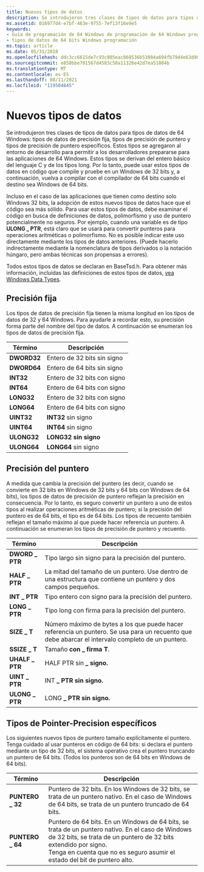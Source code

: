 ```yaml
---
title: Nuevos tipos de datos
description: Se introdujeron tres clases de tipos de datos para tipos de datos de 64 bits Windows de precisión fija, tipos de precisión de puntero y tipos de precisión de puntero específicos.
ms.assetid: 016977d4-e7bf-463e-9755-7ef13f16e9e5
keywords:
- Guía de programación de 64 Windows de programación de 64 Windows programación, tipos de datos
- tipos de datos de 64 bits Windows programación
ms.topic: article
ms.date: 05/31/2018
ms.openlocfilehash: ddc3cc6615de7c93c805eac868536b53084a694fb79d4e63d908716eb026eb71
ms.sourcegitcommit: e858bbe701567d4583c50a11326e42d7ea51804b
ms.translationtype: MT
ms.contentlocale: es-ES
ms.lasthandoff: 08/11/2021
ms.locfileid: "119504845"
---
```

# <a name="the-new-data-types"></a>Nuevos tipos de datos

Se introdujeron tres clases de tipos de datos para tipos de datos de 64 Windows: tipos de datos de precisión fija, tipos de precisión de puntero y tipos de precisión de puntero específicos. Estos tipos se agregaron al entorno de desarrollo para permitir a los desarrolladores prepararse para las aplicaciones de 64 Windows. Estos tipos se derivan del entero básico del lenguaje C y de los tipos long. Por lo tanto, puede usar estos tipos de datos en código que compile y pruebe en un Windows de 32 bits y, a continuación, vuelva a compilar con el compilador de 64 bits cuando el destino sea Windows de 64 bits.

Incluso en el caso de las aplicaciones que tienen como destino solo Windows 32 bits, la adopción de estos nuevos tipos de datos hace que el código sea más sólido. Para usar estos tipos de datos, debe examinar el código en busca de definiciones de datos, polimorfismo y uso de puntero potencialmente no seguros. Por ejemplo, cuando una variable es de tipo **ULONG \_ PTR**, está claro que se usará para convertir punteros para operaciones aritméticas o polimorfismo. No es posible indicar este uso directamente mediante los tipos de datos anteriores. (Puede hacerlo indirectamente mediante la nomenclatura de tipos derivados o la notación húngaro, pero ambas técnicas son propensas a errores).

Todos estos tipos de datos se declaran en BaseTsd.h. Para obtener más información, incluidas las definiciones de estos tipos de datos, [vea Windows Data Types](/windows/desktop/WinProg/windows-data-types).

## <a name="fixed-precision"></a>Precisión fija

Los tipos de datos de precisión fija tienen la misma longitud en los tipos de datos de 32 y 64 Windows. Para ayudarle a recordar esto, su precisión forma parte del nombre del tipo de datos. A continuación se enumeran los tipos de datos de precisión fija.



| Término                                                                       | Descripción                        |
|----------------------------------------------------------------------------|------------------------------------|
| <span id="DWORD32"></span><span id="dword32"></span>**DWORD32**<br/> | Entero de 32 bits sin signo<br/> |
| <span id="DWORD64"></span><span id="dword64"></span>**DWORD64**<br/> | Entero de 64 bits sin signo<br/> |
| <span id="INT32"></span><span id="int32"></span>**INT32**<br/>       | Entero de 32 bits con signo<br/>   |
| <span id="INT64"></span><span id="int64"></span>**INT64**<br/>       | Entero de 64 bits con signo<br/>   |
| <span id="LONG32"></span><span id="long32"></span>**LONG32**<br/>    | Entero de 32 bits con signo<br/>   |
| <span id="LONG64"></span><span id="long64"></span>**LONG64**<br/>    | Entero de 64 bits con signo<br/>   |
| <span id="UINT32"></span><span id="uint32"></span>**UINT32**<br/>    | **INT32** sin signo<br/>      |
| <span id="UINT64"></span><span id="uint64"></span>**UINT64**<br/>    | **INT64** sin signo<br/>      |
| <span id="ULONG32"></span><span id="ulong32"></span>**ULONG32**<br/> | **LONG32 sin signo**<br/>     |
| <span id="ULONG64"></span><span id="ulong64"></span>**ULONG64**<br/> | **LONG64** sin signo<br/>     |



 

## <a name="pointer-precision"></a>Precisión del puntero

A medida que cambia la precisión del puntero (es decir, cuando se convierte en 32 bits en Windows de 32 bits y 64 bits con Windows de 64 bits), los tipos de datos de precisión de puntero reflejan la precisión en consecuencia. Por lo tanto, es seguro convertir un puntero a uno de estos tipos al realizar operaciones aritméticas de puntero; si la precisión del puntero es de 64 bits, el tipo es de 64 bits. Los tipos de recuento también reflejan el tamaño máximo al que puede hacer referencia un puntero. A continuación se enumeran los tipos de precisión de puntero y recuento.



| Término                                                                              | Descripción                                                                                                                      |
|-----------------------------------------------------------------------------------|----------------------------------------------------------------------------------------------------------------------------------|
| <span id="DWORD_PTR"></span><span id="dword_ptr"></span>**DWORD \_ PTR**<br/> | Tipo largo sin signo para la precisión del puntero.<br/>                                                                             |
| <span id="HALF_PTR"></span><span id="half_ptr"></span>**HALF \_ PTR**<br/>    | La mitad del tamaño de un puntero. Use dentro de una estructura que contiene un puntero y dos campos pequeños.<br/>                      |
| <span id="INT_PTR"></span><span id="int_ptr"></span>**INT \_ PTR**<br/>       | Tipo entero con signo para la precisión del puntero.<br/>                                                                            |
| <span id="LONG_PTR"></span><span id="long_ptr"></span>**LONG \_ PTR**<br/>    | Tipo long con firma para la precisión del puntero.<br/>                                                                               |
| <span id="SIZE_T"></span><span id="size_t"></span>**SIZE \_ T**<br/>          | Número máximo de bytes a los que puede hacer referencia un puntero. Se usa para un recuento que debe abarcar el intervalo completo de un puntero.<br/> |
| <span id="SSIZE_T"></span><span id="ssize_t"></span>**SSIZE \_ T**<br/>       | Tamaño **con \_ firma T**.<br/>                                                                                                   |
| <span id="UHALF_PTR"></span><span id="uhalf_ptr"></span>**UHALF \_ PTR**<br/> | HALF PTR sin **\_ signo.**<br/>                                                                                               |
| <span id="UINT_PTR"></span><span id="uint_ptr"></span>**UINT \_ PTR**<br/>    | INT **\_ PTR sin signo.**<br/>                                                                                                |
| <span id="ULONG_PTR"></span><span id="ulong_ptr"></span>**ULONG \_ PTR**<br/> | LONG **\_ PTR sin signo.**<br/>                                                                                               |



 

## <a name="specific-pointer-precision-types"></a>Tipos de Pointer-Precision específicos

Los siguientes nuevos tipos de puntero tamaño explícitamente el puntero. Tenga cuidado al usar punteros en código de 64 bits: si declara el puntero mediante un tipo de 32 bits, el sistema operativo crea el puntero truncando un puntero de 64 bits. (Todos los punteros son de 64 bits en Windows de 64 bits).



| Término                                                                                 | Descripción                                                                                                                                                                                                            |
|--------------------------------------------------------------------------------------|------------------------------------------------------------------------------------------------------------------------------------------------------------------------------------------------------------------------|
| <span id="POINTER_32"></span><span id="pointer_32"></span>**PUNTERO \_ 32**<br/> | Puntero de 32 bits. En los Windows de 32 bits, se trata de un puntero nativo. En el caso de Windows de 64 bits, se trata de un puntero truncado de 64 bits.<br/>                                                                                       |
| <span id="POINTER_64"></span><span id="pointer_64"></span>**PUNTERO \_ 64**<br/> | Puntero de 64 bits. En un Windows de 64 bits, se trata de un puntero nativo. En el caso de Windows de 32 bits, se trata de un puntero de 32 bits extendido por signo. <br/> Tenga en cuenta que no es seguro asumir el estado del bit de puntero alto.<br/> |



 

 

